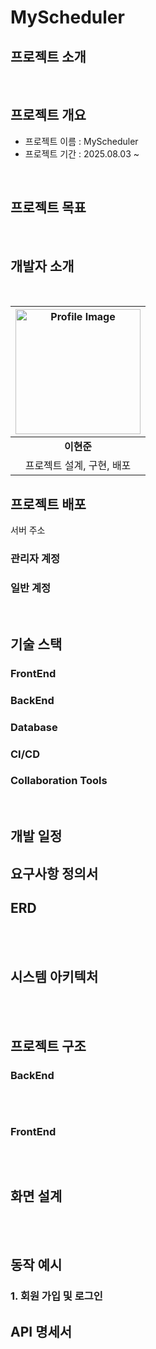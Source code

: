 # MyScheduler
## 프로젝트 소개

<br>

## 프로젝트 개요

- 프로젝트 이름 : MyScheduler
- 프로젝트 기간 : 2025.08.03 ~ 

<br>

## 프로젝트 목표

<br>

## 개발자 소개

<br>

|     <img src="https://avatars.githubusercontent.com/little6523" width="200" alt="Profile Image">      |
|:--------------------------------------------------------------:|
|      **이현준**                                                |
|                                         프로젝트 설계, 구현, 배포                                          |

## 프로젝트 배포
서버 주소

### 관리자 계정  

### 일반 계정

<br>

## 기술 스택

### FrontEnd

### BackEnd

### Database

### CI/CD

### Collaboration Tools

<br>

## 개발 일정


## 요구사항 정의서


## ERD

<br>

<br>

## 시스템 아키텍처

<br>

<br>

## 프로젝트 구조

### BackEnd

```

```
<br>

### FrontEnd

```

```

<br>

## 화면 설계

<br>

<br>

## 동작 예시

### 1. 회원 가입 및 로그인


## API 명세서


<br>


